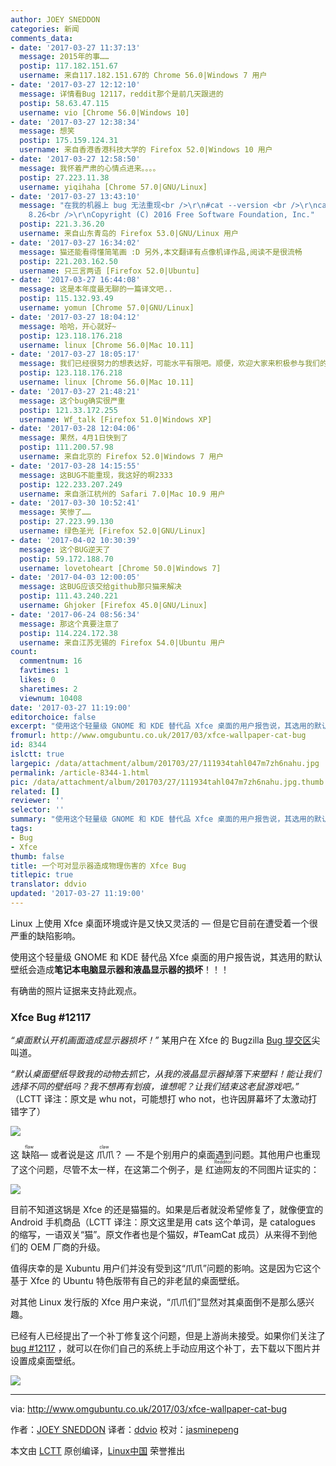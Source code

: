 ```yaml
---
author: JOEY SNEDDON
categories: 新闻
comments_data:
- date: '2017-03-27 11:37:13'
  message: 2015年的事……
  postip: 117.182.151.67
  username: 来自117.182.151.67的 Chrome 56.0|Windows 7 用户
- date: '2017-03-27 12:12:10'
  message: 详情看Bug 12117，reddit那个是前几天跟进的
  postip: 58.63.47.115
  username: vio [Chrome 56.0|Windows 10]
- date: '2017-03-27 12:38:34'
  message: 想笑
  postip: 175.159.124.31
  username: 来自香港香港科技大学的 Firefox 52.0|Windows 10 用户
- date: '2017-03-27 12:58:50'
  message: 我怀着严肃的心情点进来。。。。
  postip: 27.223.11.38
  username: yiqihaha [Chrome 57.0|GNU/Linux]
- date: '2017-03-27 13:43:10'
  message: "在我的机器上 bug 无法重现<br />\r\n#cat --version <br />\r\ncat (GNU coreutils)
    8.26<br />\r\nCopyright (C) 2016 Free Software Foundation, Inc."
  postip: 221.3.36.20
  username: 来自山东青岛的 Firefox 53.0|GNU/Linux 用户
- date: '2017-03-27 16:34:02'
  message: 猫还能看得懂简笔画 :D 另外,本文翻译有点像机译作品,阅读不是很流畅
  postip: 221.203.162.50
  username: 只三言两语 [Firefox 52.0|Ubuntu]
- date: '2017-03-27 16:44:08'
  message: 这是本年度最无聊的一篇译文吧..
  postip: 115.132.93.49
  username: yomun [Chrome 57.0|GNU/Linux]
- date: '2017-03-27 18:04:12'
  message: 哈哈，开心就好~
  postip: 123.118.176.218
  username: linux [Chrome 56.0|Mac 10.11]
- date: '2017-03-27 18:05:17'
  message: 我们已经很努力的想表达好，可能水平有限吧。顺便，欢迎大家来积极参与我们的翻译~
  postip: 123.118.176.218
  username: linux [Chrome 56.0|Mac 10.11]
- date: '2017-03-27 21:48:21'
  message: 这个bug确实很严重
  postip: 121.33.172.255
  username: Wf_talk [Firefox 51.0|Windows XP]
- date: '2017-03-28 12:04:06'
  message: 果然，4月1日快到了
  postip: 111.200.57.98
  username: 来自北京的 Firefox 52.0|Windows 7 用户
- date: '2017-03-28 14:15:55'
  message: 这BUG不能重现，我这好的啊2333
  postip: 122.233.207.249
  username: 来自浙江杭州的 Safari 7.0|Mac 10.9 用户
- date: '2017-03-30 10:52:41'
  message: 笑惨了……
  postip: 27.223.99.130
  username: 绿色圣光 [Firefox 52.0|GNU/Linux]
- date: '2017-04-02 10:30:39'
  message: 这个BUG逆天了
  postip: 59.172.188.70
  username: lovetoheart [Chrome 50.0|Windows 7]
- date: '2017-04-03 12:00:05'
  message: 这BUG应该交给github那只猫来解决
  postip: 111.43.240.221
  username: Ghjoker [Firefox 45.0|GNU/Linux]
- date: '2017-06-24 08:56:34'
  message: 那这个真要注意了
  postip: 114.224.172.38
  username: 来自江苏无锡的 Firefox 54.0|Ubuntu 用户
count:
  commentnum: 16
  favtimes: 1
  likes: 0
  sharetimes: 2
  viewnum: 10408
date: '2017-03-27 11:19:00'
editorchoice: false
excerpt: "使用这个轻量级 GNOME 和 KDE 替代品 Xfce 桌面的用户报告说，其选用的默认壁纸会造成笔记本电脑显示器和液晶显示器的损坏！！！\r\n有确凿的照片证据来支持此观点。"
fromurl: http://www.omgubuntu.co.uk/2017/03/xfce-wallpaper-cat-bug
id: 8344
islctt: true
largepic: /data/attachment/album/201703/27/111934tahl047m7zh6nahu.jpg
permalink: /article-8344-1.html
pic: /data/attachment/album/201703/27/111934tahl047m7zh6nahu.jpg.thumb.jpg
related: []
reviewer: ''
selector: ''
summary: "使用这个轻量级 GNOME 和 KDE 替代品 Xfce 桌面的用户报告说，其选用的默认壁纸会造成笔记本电脑显示器和液晶显示器的损坏！！！\r\n有确凿的照片证据来支持此观点。"
tags:
- Bug
- Xfce
thumb: false
title: 一个可对显示器造成物理伤害的 Xfce Bug
titlepic: true
translator: ddvio
updated: '2017-03-27 11:19:00'
---
```


Linux 上使用 Xfce 桌面环境或许是又快又灵活的 — 但是它目前在遭受着一个很严重的缺陷影响。


使用这个轻量级 GNOME 和 KDE 替代品 Xfce 桌面的用户报告说，其选用的默认壁纸会造成**笔记本电脑显示器和液晶显示器的损坏**！！！


有确凿的照片证据来支持此观点。


### Xfce Bug #12117


*“桌面默认开机画面造成显示器损坏！”* 某用户在 Xfce 的 Bugzilla [Bug 提交区](https://bugzilla.xfce.org/show_bug.cgi?id=12117)尖叫道。


*“默认桌面壁纸导致我的动物去抓它，从我的液晶显示器掉落下来塑料！能让我们选择不同的壁纸吗？我不想再有划痕，谁想呢？让我们结束这老鼠游戏吧。”* （LCTT 译注：原文是 whu not，可能想打 who not，也许因屏幕坏了太激动打错字了）


![](/data/attachment/album/201703/27/111934tahl047m7zh6nahu.jpg)


这<ruby> 缺陷 <rp>  （ </rp> <rt>  flaw </rt> <rp>  ） </rp></ruby> — 或者说是这<ruby> 爪爪 <rp>  （ </rp> <rt>  claw </rt> <rp>  ） </rp></ruby>？ — 不是个别用户的桌面遇到问题。其他用户也重现了这个问题，尽管不太一样，在这第二个例子，是 <ruby> 红迪网友 <rt>  Redditor </rt></ruby> 的不同图片证实的：


![](/data/attachment/album/201703/27/111934xfqieiwndirirdd5.jpg)


目前不知道这锅是 Xfce 的还是猫猫的。如果是后者就没希望修复了，就像便宜的 Android 手机商品（LCTT 译注：原文这里是用 cats 这个单词，是 catalogues 的缩写，一语双关“猫”。原文作者也是个猫奴，#TeamCat 成员）从来得不到他们的 OEM 厂商的升级。


值得庆幸的是 Xubuntu 用户们并没有受到这“爪爪”问题的影响。这是因为它这个基于 Xfce 的 Ubuntu 特色版带有自己的非老鼠的桌面壁纸。


对其他 Linux 发行版的 Xfce 用户来说，“爪爪们”显然对其桌面倒不是那么感兴趣。


已经有人已经提出了一个补丁修复这个问题，但是上游尚未接受。如果你们关注了 [bug #12117](https://bugzilla.xfce.org/show_bug.cgi?id=12117) ，就可以在你们自己的系统上手动应用这个补丁，去下载以下图片并设置成桌面壁纸。


![](/data/attachment/album/201703/27/111935u8zl54cqlglguvu4.jpg)




---


via: <http://www.omgubuntu.co.uk/2017/03/xfce-wallpaper-cat-bug>


作者：[JOEY SNEDDON](https://plus.google.com/117485690627814051450/?rel=author) 译者：[ddvio](https://github.com/ddvio) 校对：[jasminepeng](https://github.com/jasminepeng)


本文由 [LCTT](https://github.com/LCTT/TranslateProject) 原创编译，[Linux中国](https://linux.cn/) 荣誉推出